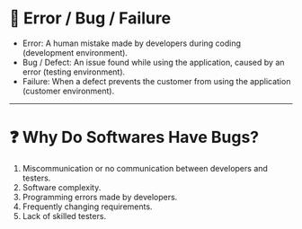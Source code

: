 # 🐞 Error / Bug / Failure

- Error: A human mistake made by developers during coding (development environment).
- Bug / Defect: An issue found while using the application, caused by an error (testing environment).
- Failure: When a defect prevents the customer from using the application (customer environment).

---

# ❓ Why Do Softwares Have Bugs?
1. Miscommunication or no communication between developers and testers.
2. Software complexity.
3. Programming errors made by developers.
4. Frequently changing requirements.
5. Lack of skilled testers.
